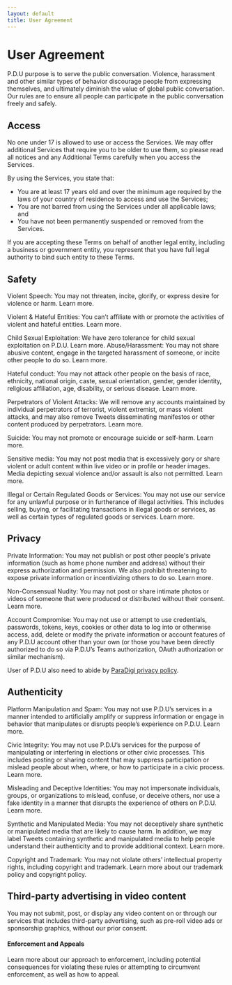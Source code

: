 ```yaml
---
layout: default
title: User Agreement
---
```

# User Agreement

P.D.U purpose is to serve the public conversation. Violence, harassment and other similar types of behavior discourage people from expressing themselves, and ultimately diminish the value of global public conversation. Our rules are to ensure all people can participate in the public conversation freely and safely.

## Access

No one under 17 is allowed to use or access the Services. We may offer additional Services that require you to be older to use them, so please read all notices and any Additional Terms carefully when you access the Services.

By using the Services, you state that:

* You are at least 17 years old and over the minimum age required by the laws of your country of residence to access and use the Services;
* You are not barred from using the Services under all applicable laws; and
* You have not been permanently suspended or removed from the Services.

If you are accepting these Terms on behalf of another legal entity, including a business or government entity, you represent that you have full legal authority to bind such entity to these Terms.

## Safety
Violent Speech: You may not threaten, incite, glorify, or express desire for violence or harm. Learn more.

Violent & Hateful Entities: You can’t affiliate with or promote the activities of violent and hateful entities. Learn more.

Child Sexual Exploitation: We have zero tolerance for child sexual exploitation on P.D.U. Learn more.
Abuse/Harassment: You may not share abusive content, engage in the targeted harassment of someone, or incite other people to do so. Learn more.

Hateful conduct: You may not attack other people on the basis of race, ethnicity, national origin, caste, sexual orientation, gender, gender identity, religious affiliation, age, disability, or serious disease. Learn more. 

Perpetrators of Violent Attacks: We will remove any accounts maintained by individual perpetrators of terrorist, violent extremist, or mass violent attacks, and may also remove Tweets disseminating manifestos or other content produced by perpetrators. Learn more. 

Suicide: You may not promote or encourage suicide or self-harm. Learn more.

Sensitive media: You may not post media that is excessively gory or share violent or adult content within live video or in profile or header images. Media depicting sexual violence and/or assault is also not permitted. Learn more. 

Illegal or Certain Regulated Goods or Services: You may not use our service for any unlawful purpose or in furtherance of illegal activities. This includes selling, buying, or facilitating transactions in illegal goods or services, as well as certain types of regulated goods or services. Learn more.

## Privacy
 
Private Information: You may not publish or post other people's private information (such as home phone number and address) without their express authorization and permission. We also prohibit threatening to expose private information or incentivizing others to do so. Learn more.

Non-Consensual Nudity: You may not post or share intimate photos or videos of someone that were produced or distributed without their consent. Learn more.

Account Compromise: You may not use or attempt to use credentials, passwords, tokens, keys, cookies or other data to log into or otherwise access, add, delete or modify the private information or account features of any P.D.U account other than your own (or those you have been directly authorized to do so via P.D.U’s Teams authorization, OAuth authorization or similar mechanism). 

User of P.D.U also need to abide by [ParaDigi privacy policy](./privacy_policy.html).

## Authenticity

Platform Manipulation and Spam: You may not use P.D.U’s services in a manner intended to artificially amplify or suppress information or engage in behavior that manipulates or disrupts people’s experience on P.D.U. Learn more.

Civic Integrity: You may not use P.D.U’s services for the purpose of manipulating or interfering in elections or other civic processes. This includes posting or sharing content that may suppress participation or mislead people about when, where, or how to participate in a civic process. Learn more.

Misleading and Deceptive Identities: You may not impersonate individuals, groups, or organizations to mislead, confuse, or deceive others, nor use a fake identity in a manner that disrupts the experience of others on P.D.U. Learn more.

Synthetic and Manipulated Media: You may not deceptively share synthetic or manipulated media that are likely to cause harm. In addition, we may label Tweets containing synthetic and manipulated media to help people understand their authenticity and to provide additional context. Learn more.

Copyright and Trademark: You may not violate others’ intellectual property rights, including copyright and trademark. Learn more about our trademark policy and copyright policy.

## Third-party advertising in video content

You may not submit, post, or display any video content on or through our services that includes third-party advertising, such as pre-roll video ads or sponsorship graphics, without our prior consent.


#### Enforcement and Appeals

Learn more about our approach to enforcement, including potential consequences for violating these rules or attempting to circumvent enforcement, as well as how to appeal.
